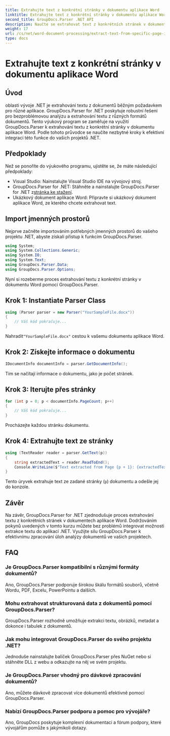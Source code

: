 ```yaml
---
title: Extrahujte text z konkrétní stránky v dokumentu aplikace Word
linktitle: Extrahujte text z konkrétní stránky v dokumentu aplikace Word
second_title: GroupDocs.Parser .NET API
description: Naučte se extrahovat text z konkrétních stránek v dokumentech Word pomocí GroupDocs.Parser for .NET. Integrujte do svého .NET možnosti extrakce textu.
weight: 17
url: /cs/net/word-document-processing/extract-text-from-specific-page-in-word-document/
type: docs
---
```

# Extrahujte text z konkrétní stránky v dokumentu aplikace Word

## Úvod
oblasti vývoje .NET je extrahování textu z dokumentů běžným požadavkem pro různé aplikace. GroupDocs.Parser for .NET poskytuje robustní řešení pro bezproblémovou analýzu a extrahování textu z různých formátů dokumentů. Tento výukový program se zaměřuje na využití GroupDocs.Parser k extrahování textu z konkrétní stránky v dokumentu aplikace Word. Podle tohoto průvodce se naučíte nezbytné kroky k efektivní integraci této funkce do vašich projektů .NET.
## Předpoklady
Než se ponoříte do výukového programu, ujistěte se, že máte následující předpoklady:
- Visual Studio: Nainstalujte Visual Studio IDE na vývojový stroj.
-  GroupDocs.Parser for .NET: Stáhněte a nainstalujte GroupDocs.Parser for .NET z[stránka ke stažení](https://releases.groupdocs.com/parser/net/).
- Ukázkový dokument aplikace Word: Připravte si ukázkový dokument aplikace Word, ze kterého chcete extrahovat text.

## Import jmenných prostorů
Nejprve začněte importováním potřebných jmenných prostorů do vašeho projektu .NET, abyste získali přístup k funkcím GroupDocs.Parser.
```csharp
using System;
using System.Collections.Generic;
using System.IO;
using System.Text;
using GroupDocs.Parser.Data;
using GroupDocs.Parser.Options;
```

Nyní si rozeberme proces extrahování textu z konkrétní stránky v dokumentu Word pomocí GroupDocs.Parser.
## Krok 1: Instantiate Parser Class
```csharp
using (Parser parser = new Parser("YourSampleFile.docx"))
{
    // Váš kód pokračuje...
}
```
 Nahradit`"YourSampleFile.docx"` cestou k vašemu dokumentu aplikace Word.
## Krok 2: Získejte informace o dokumentu
```csharp
IDocumentInfo documentInfo = parser.GetDocumentInfo();
```
Tím se načítají informace o dokumentu, jako je počet stránek.
## Krok 3: Iterujte přes stránky
```csharp
for (int p = 0; p < documentInfo.PageCount; p++)
{
    // Váš kód pokračuje...
}
```
Procházejte každou stránku dokumentu.
## Krok 4: Extrahujte text ze stránky
```csharp
using (TextReader reader = parser.GetText(p))
{
    string extractedText = reader.ReadToEnd();
    Console.WriteLine($"Text extracted from Page {p + 1}: {extractedText}");
}
```
Tento úryvek extrahuje text ze zadané stránky (`p`) dokumentu a odešle jej do konzole.

## Závěr
Na závěr, GroupDocs.Parser for .NET zjednodušuje proces extrahování textu z konkrétních stránek v dokumentech aplikace Word. Dodržováním pokynů uvedených v tomto kurzu můžete bez problémů integrovat možnosti extrakce textu do aplikací .NET. Využijte sílu GroupDocs.Parser k efektivnímu zpracování úloh analýzy dokumentů ve vašich projektech.

## FAQ
### Je GroupDocs.Parser kompatibilní s různými formáty dokumentů?
Ano, GroupDocs.Parser podporuje širokou škálu formátů souborů, včetně Wordu, PDF, Excelu, PowerPointu a dalších.
### Mohu extrahovat strukturovaná data z dokumentů pomocí GroupDocs.Parser?
GroupDocs.Parser rozhodně umožňuje extrakci textu, obrázků, metadat a dokonce i tabulek z dokumentů.
### Jak mohu integrovat GroupDocs.Parser do svého projektu .NET?
Jednoduše nainstalujte balíček GroupDocs.Parser přes NuGet nebo si stáhněte DLL z webu a odkazujte na něj ve svém projektu.
### Je GroupDocs.Parser vhodný pro dávkové zpracování dokumentů?
Ano, můžete dávkově zpracovat více dokumentů efektivně pomocí GroupDocs.Parser.
### Nabízí GroupDocs.Parser podporu a pomoc pro vývojáře?
Ano, GroupDocs poskytuje komplexní dokumentaci a fórum podpory, které vývojářům pomůže s jakýmikoli dotazy.